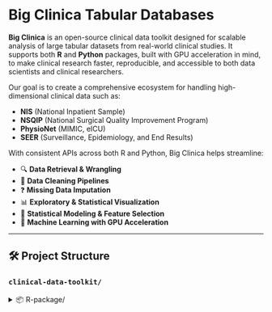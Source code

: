 # Big Clinica Tabular Databases

**Big Clinica** is an open-source clinical data toolkit designed for scalable analysis of large tabular datasets from real-world clinical studies. It supports both **R** and **Python** packages, built with GPU acceleration in mind, to make clinical research faster, reproducible, and accessible to both data scientists and clinical researchers.

Our goal is to create a comprehensive ecosystem for handling high-dimensional clinical data such as:

- **NIS** (National Inpatient Sample)
- **NSQIP** (National Surgical Quality Improvement Program)
- **PhysioNet** (MIMIC, eICU)
- **SEER** (Surveillance, Epidemiology, and End Results)

With consistent APIs across both R and Python, Big Clinica helps streamline:

- 🔍 **Data Retrieval & Wrangling**
- 🧹 **Data Cleaning Pipelines**
- ❓ **Missing Data Imputation**
- 📊 **Exploratory & Statistical Visualization**
- 🧪 **Statistical Modeling & Feature Selection**
- 🧠 **Machine Learning with GPU Acceleration**

---

## 🛠 Project Structure

### `clinical-data-toolkit/`

<details>
<summary>📦 R-package/</summary>

```text
R-package/
├── DESCRIPTION
├── NAMESPACE
├── LICENSE
├── README.md
├── .Rbuildignore
├── inst/
│   └── extdata/
├── man/
├── tests/
│   ├── testthat/
│   └── testthat.R
├── vignettes/
│   ├── introduction.Rmd
│   ├── data_processing.Rmd
│   └── analysis_examples.Rmd
└── R/
    ├── datasets/
    │   ├── dataset_base.R
    │   ├── nis.R
    │   ├── nsqip.R
    │   ├── physionet.R
    │   └── helpers/
    │       ├── icd_utils.R
    │       └── cpt_utils.R
    ├── preprocessing/
    │   ├── cleaner.R
    │   ├── feature_engineering.R
    │   ├── normalization.R
    │   ├── encoding.R
    │   └── imputation/
    │       ├── imputation_base.R
    │       ├── mice_wrapper.R
    │       ├── knn_imputation.R
    │       └── ml_imputation.R
    ├── analysis/
    │   ├── univariate.R
    │   ├── multivariate.R
    │   ├── survival.R
    │   ├── feature_selection.R
    │   └── statistical_tests.R
    ├── visualization/
    │   ├── exploratory.R
    │   ├── clinical_plots.R
    │   ├── survival_plots.R
    │   ├── forest_plots.R
    │   ├── model_diagnostics.R
    │   └── themes.R
    ├── ml/
    │   ├── engines/
    │   │   ├── h2o_engine.R
    │   │   └── gpu_engine.R
    │   ├── models/
    │   │   ├── logistic.R
    │   │   ├── random_forest.R
    │   │   ├── gbm.R
    │   │   └── deep_learning.R
    │   └── evaluation/
    │       ├── metrics.R
    │       ├── cross_validation.R
    │       └── calibration.R
    ├── utils/
    │   ├── parallel.R
    │   ├── gpu_detection.R
    │   └── logging.R
    └── package.R
```
<details> 
<summary>🐍 python-package/</summary>

```
python-package/
├── pyproject.toml
├── setup.py
├── setup.cfg
├── MANIFEST.in
├── LICENSE
├── README.md
├── docs/
│   ├── conf.py
│   ├── index.rst
│   └── tutorials/
├── tests/
│   ├── __init__.py
│   ├── conftest.py
│   ├── test_datasets.py
│   ├── test_preprocessing.py
│   └── test_ml.py
├── examples/
│   ├── nis_examples.ipynb
│   ├── nsqip_examples.ipynb 
│   └── physionet_examples.ipynb
└── clinical_data_toolkit/
    ├── __init__.py
    ├── config.py
    ├── datasets/
    │   ├── __init__.py
    │   ├── base.py
    │   ├── nis.py
    │   ├── nsqip.py
    │   ├── physionet/
    │   │   ├── __init__.py
    │   │   ├── mimic.py
    │   │   └── eicu.py
    │   └── utils/
    │       ├── __init__.py
    │       ├── icd_utils.py
    │       └── cpt_utils.py
    ├── preprocessing/
    │   ├── __init__.py
    │   ├── cleaner.py
    │   ├── feature_engineering.py
    │   ├── normalization.py
    │   ├── encoding.py
    │   ├── imputation/
    │   │   ├── __init__.py
    │   │   ├── base.py
    │   │   ├── simple.py
    │   │   ├── iterative.py
    │   │   ├── knn.py
    │   │   └── ml.py
    │   └── acceleration/
    │       ├── __init__.py
    │       ├── base.py
    │       ├── cuda.py
    │       └── metal.py
    ├── analysis/
    │   ├── __init__.py
    │   ├── univariate.py
    │   ├── multivariate.py
    │   ├── survival.py
    │   ├── feature_selection.py
    │   └── statistical_tests.py
    ├── visualization/
    │   ├── __init__.py
    │   ├── exploratory.py
    │   ├── clinical_plots.py
    │   ├── survival_plots.py
    │   ├── forest_plots.py
    │   ├── model_diagnostics.py
    │   └── themes.py
    ├── ml/
    │   ├── __init__.py
    │   ├── engines/
    │   │   ├── __init__.py
    │   │   ├── sklearn_engine.py
    │   │   ├── h2o_engine.py
    │   │   └── accelerated/
    │   │       ├── __init__.py
    │   │       ├── cuml_engine.py
    │   │       └── jax_engine.py
    │   ├── models/
    │   │   ├── __init__.py
    │   │   ├── logistic.py
    │   │   ├── random_forest.py
    │   │   ├── gbm.py
    │   │   └── deep_learning.py
    │   └── evaluation/
    │       ├── __init__.py
    │       ├── metrics.py
    │       ├── cross_validation.py
    │       └── calibration.py
    └── utils/
        ├── __init__.py
        ├── parallel.py
        ├── gpu_utils.py
        └── logging.py
```
---


-------------
**👥 Maintained by Shaheen-Clinic-Open-Source Team**
We're building tools to make clinical data science fast, modular, and GPU-native.
Interested in contributing? Open an issue or submit a PR!

**Contact us to contribute: 
ahmeds1999haheen@gmail.com


-------------
**📄 License**
This project is licensed under the MIT License.



